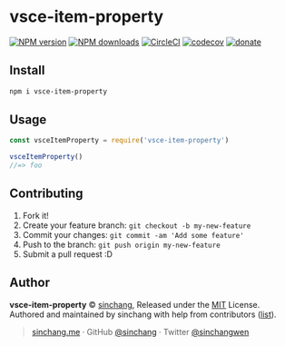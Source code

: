 
# vsce-item-property

[![NPM version](https://img.shields.io/npm/v/vsce-item-property.svg?style=flat)](https://npmjs.com/package/vsce-item-property) [![NPM downloads](https://img.shields.io/npm/dm/vsce-item-property.svg?style=flat)](https://npmjs.com/package/vsce-item-property) [![CircleCI](https://circleci.com/gh/sinchang/vsce-item-property/tree/master.svg?style=shield)](https://circleci.com/gh/sinchang/vsce-item-property/tree/master)  [![codecov](https://codecov.io/gh/sinchang/vsce-item-property/branch/master/graph/badge.svg)](https://codecov.io/gh/sinchang/vsce-item-property)
 [![donate](https://img.shields.io/badge/$-donate-ff69b4.svg?maxAge=2592000&style=flat)](https://github.com/sinchang/donate)

## Install

```bash
npm i vsce-item-property
```

## Usage

```js
const vsceItemProperty = require('vsce-item-property')

vsceItemProperty()
//=> foo
```

## Contributing

1. Fork it!
2. Create your feature branch: `git checkout -b my-new-feature`
3. Commit your changes: `git commit -am 'Add some feature'`
4. Push to the branch: `git push origin my-new-feature`
5. Submit a pull request :D


## Author

**vsce-item-property** © [sinchang](https://github.com/sinchang), Released under the [MIT](./LICENSE) License.<br>
Authored and maintained by sinchang with help from contributors ([list](https://github.com/sinchang/vsce-item-property/contributors)).

> [sinchang.me](https://sinchang.me) · GitHub [@sinchang](https://github.com/sinchang) · Twitter [@sinchangwen](https://twitter.com/sinchangwen)
